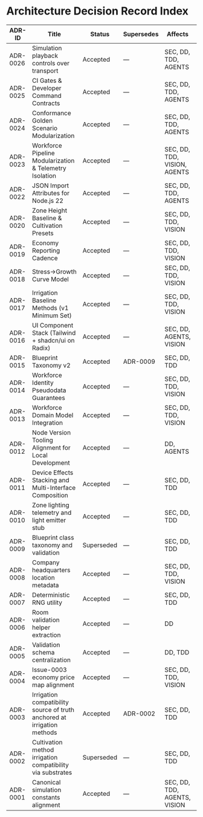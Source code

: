 # Architecture Decision Record Index

| ADR-ID   | Title                                                                   | Status     | Supersedes | Affects                      | Binding? | Link                                                               |
| -------- | ----------------------------------------------------------------------- | ---------- | ---------- | ---------------------------- | -------- | ------------------------------------------------------------------ |
| ADR-0026 | Simulation playback controls over transport                            | Accepted   | —          | SEC, DD, TDD, AGENTS         | Yes      | [ADR-0026](./ADR-0026-simulation-playback-controls.md)             |
| ADR-0025 | CI Gates & Developer Command Contracts                                 | Accepted   | —          | SEC, DD, TDD, AGENTS         | Yes      | [ADR-0025](./ADR-0025-ci-gates-and-dev-commands.md)               |
| ADR-0024 | Conformance Golden Scenario Modularization                             | Accepted   | —          | SEC, DD, TDD, AGENTS         | Yes      | [ADR-0024](./ADR-0024-golden-scenario-modularization.md)           |
| ADR-0023 | Workforce Pipeline Modularization & Telemetry Isolation                 | Accepted   | —          | SEC, DD, TDD, VISION, AGENTS | Yes      | [ADR-0023](./ADR-0023-workforce-pipeline-modularization.md)         |
| ADR-0022 | JSON Import Attributes for Node.js 22                                   | Accepted   | —          | SEC, DD, TDD, AGENTS         | Yes      | [ADR-0022](./ADR-0022-json-import-attributes.md)                    |
| ADR-0020 | Zone Height Baseline & Cultivation Presets                              | Accepted   | —          | SEC, DD, TDD, VISION         | Yes      | [ADR-0020](./ADR-0020-zone-height-and-cultivation-presets.md)      |
| ADR-0019 | Economy Reporting Cadence                                               | Accepted   | —          | SEC, DD, TDD, VISION         | Yes      | [ADR-0019](./ADR-0019-economy-reporting-cadence.md)                |
| ADR-0018 | Stress→Growth Curve Model                                              | Accepted   | —          | SEC, DD, TDD, VISION         | Yes      | [ADR-0018](./ADR-0018-stress-growth-curve-model.md)                |
| ADR-0017 | Irrigation Baseline Methods (v1 Minimum Set)                            | Accepted   | —          | SEC, DD, TDD, VISION         | Yes      | [ADR-0017](./ADR-0017-irrigation-baseline-methods.md)              |
| ADR-0016 | UI Component Stack (Tailwind + shadcn/ui on Radix)                      | Accepted   | —          | SEC, DD, AGENTS, VISION      | Yes      | [ADR-0016](./ADR-0016-ui-component-stack.md)                       |
| ADR-0015 | Blueprint Taxonomy v2                                                   | Accepted   | ADR-0009   | SEC, DD, TDD                 | Yes      | [ADR-0015](./ADR-0015-blueprint-taxonomy-v2.md)                    |
| ADR-0014 | Workforce Identity Pseudodata Guarantees                                | Accepted   | —          | SEC, DD, TDD, VISION         | Yes      | [ADR-0014](./ADR-0014-workforce-identity-pseudodata.md)            |
| ADR-0013 | Workforce Domain Model Integration                                      | Accepted   | —          | SEC, DD, TDD, VISION         | Yes      | [ADR-0013](./ADR-0013-workforce-domain-model.md)                   |
| ADR-0012 | Node Version Tooling Alignment for Local Development                    | Accepted   | —          | DD, AGENTS                   | Yes      | [ADR-0012](./ADR-0012-node-version-tooling-alignment.md)           |
| ADR-0011 | Device Effects Stacking and Multi-Interface Composition                 | Accepted   | —          | SEC, DD, TDD                 | Yes      | [ADR-0011](./ADR-0011-device-effects-stacking.md)                  |
| ADR-0010 | Zone lighting telemetry and light emitter stub                          | Accepted   | —          | SEC, DD, TDD                 | Yes      | [ADR-0010](./ADR-0010-light-emitter-telemetry.md)                  |
| ADR-0009 | Blueprint class taxonomy and validation                                 | Superseded | —          | SEC, DD, TDD                 | No       | [ADR-0009](./ADR-0009-blueprint-class-taxonomy.md)                 |
| ADR-0008 | Company headquarters location metadata                                  | Accepted   | —          | SEC, DD, TDD, VISION         | Yes      | [ADR-0008](./ADR-0008-company-location-metadata.md)                |
| ADR-0007 | Deterministic RNG utility                                               | Accepted   | —          | SEC, DD, TDD                 | Yes      | [ADR-0007](./ADR-0007-deterministic-rng.md)                        |
| ADR-0006 | Room validation helper extraction                                       | Accepted   | —          | DD                           | No       | [ADR-0006](./ADR-0006-room-validation-helper.md)                   |
| ADR-0005 | Validation schema centralization                                        | Accepted   | —          | DD, TDD                      | Yes      | [ADR-0005](./ADR-0005-validation-schema-centralization.md)         |
| ADR-0004 | Issue-0003 economy price map alignment                                  | Accepted   | —          | SEC, DD, TDD, VISION         | Yes      | [ADR-0004](./ADR-0004-issue-0003-economy-price-map-alignment.md)   |
| ADR-0003 | Irrigation compatibility source of truth anchored at irrigation methods | Accepted   | ADR-0002   | SEC, DD, TDD                 | Yes      | [ADR-0003](./ADR-0003-irrigation-compatibility-source-of-truth.md) |
| ADR-0002 | Cultivation method irrigation compatibility via substrates              | Superseded | —          | SEC, DD, TDD                 | No       | [ADR-0002](./ADR-0002-cultivation-method-irrigation-link.md)       |
| ADR-0001 | Canonical simulation constants alignment                                | Accepted   | —          | SEC, DD, TDD, AGENTS, VISION | Yes      | [ADR-0001](./ADR-0001-constants-alignment.md)                      |
